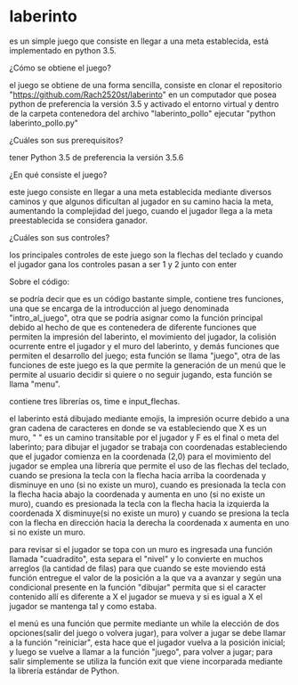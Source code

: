# laberinto
es un simple juego que consiste en llegar a una meta establecida, está implementado en python 3.5.

¿Cómo se obtiene el juego?

el juego se obtiene de una forma sencilla, consiste en clonar el repositorio "https://github.com/Rach2520st/laberinto" en un computador que posea python de preferencia la versión 3.5 y activado el entorno virtual y dentro de la carpeta contenedora del archivo "laberinto_pollo" ejecutar "python laberinto_pollo.py"

¿Cuáles son sus prerequisitos?

tener Python 3.5 de preferencia la versión 3.5.6

¿En qué consiste el juego?

este juego consiste en llegar a una meta establecida mediante diversos caminos y que algunos dificultan al jugador en su camino hacia la meta, aumentando la complejidad del juego, cuando el jugador llega a la meta preestablecida se considera ganador.

¿Cuáles son sus controles?

los principales controles de este juego son la flechas del teclado y cuando el jugador gana los controles pasan a ser 1 y 2 junto con enter

Sobre el código:

se podría decir que es un código bastante simple, contiene tres funciones, una que se encarga de la introducción al juego denominada "intro_al_juego", otra que se podría asignar como la función principal debido al hecho de que es contenedera de diferente funciones que permiten la impresión del laberinto, el movimiento del jugador, la colisión ocurrente entre el jugador y el muro del laberinto, y demás funciones que permiten el desarrollo del juego; esta función se llama "juego", otra de las funciones de este juego es la que permite la generación de un menú que le permite al usuario decidir si quiere o no seguir jugando, esta función se llama "menu".

contiene tres librerías os, time e input_flechas.

el laberinto está dibujado mediante emojis, la impresión ocurre debido a una gran cadena de caracteres en donde se va estableciendo que X es un muro, " " es un camino transitable por el jugador y F es el final o meta del laberinto; para dibujar el jugador se trabaja con coordenadas estableciendo que el jugador comienza en la coordenada (2,0)
para el movimiento del jugador se emplea una librería que permite el uso de las flechas del teclado, cuando se presiona la tecla con la flecha hacia arriba la coordenada y disminuye en uno (si no existe un muro), cuando es presionada la tecla con la flecha hacia abajo la coordenada y aumenta en uno (si no existe un muro), cuando es presionada la tecla con la flecha hacia la izquierda la coordenada X disminuye(si no existe un muro) y cuando se presiona la tecla con la flecha en dirección hacia la derecha la coordenada x aumenta en uno si no existe un muro.

para revisar si el jugador se topa con un muro es ingresada una función llamada "cuadradito", esta separa el "nivel" y lo convierte en muchos arreglos (la cantidad de filas) para que cuando se este moviendo está función entregue el valor de la posición a la que va a avanzar y según una condicional presente en la función "dibujar" permita que si el caracter contenido allí es diferente a X el jugador se mueva y si es igual a X el jugador se mantenga tal y como estaba.

el menú es una función que permite mediante un while la elección de dos opciones(salir del juego o volvera jugar), para volver a jugar se debe llamar a la función "reiniciar", esta hace que el jugador vuelva a la posición inicial; y luego se vuelve a llamar a la función "juego", para volver a jugar; para salir simplemente se utiliza la función exit que viene incorparada mediante la librería estándar de Python. 
